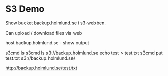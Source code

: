 # S3 Demo

Show bucket backup.holmlund.se i s3-webben.

Can upload / download files via web

host backup.holmlund.se - show output

s3cmd ls
s3cmd ls s3://backup.holmlund.se
echo test > test.txt
s3cmd put test.txt s3://backup.holmlund.se/

http://backup.holmlund.se/test.txt
